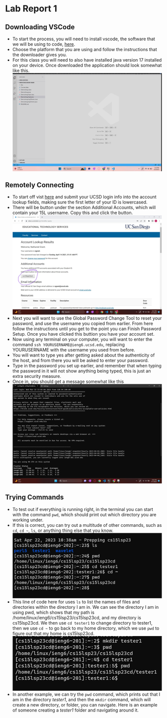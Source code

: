 # Lab Report 1
## Downloading VSCode
* To start the process, you will need to install vscode, the software that we will be using to code, [here](https://code.visualstudio.com/download).
* Choose the platform that you are using and follow the instructions that the downloader gives you. 
* For this class you will need to also have installed java version 17 installed on your device. Once downloaded the application should look somewhat like this.
![Image](VSCodeScreen.png)

## Remotely Connecting
* To start off vist [here](https://sdacs.ucsd.edu/~icc/index.php) and submit your UCSD login info into the account lookup fields, making sure the first letter of your ID is lowercased.
* There will be button under the section Additional Accounts, which will contain your 15L username. Copy this and click the button. 
![Image](15Laccount.png)
* Next you will want to use the Global Password Change Tool to reset your password, and use the username you copied from earlier. From here follow the instructions until you get to the point you can Finish Password Setup. Once you have clicked this buttion you have your account set.
* Now using any terminal on your computer, you will want to enter the command ```ssh YOURUSERNAME@ieng6.ucsd.edu```, replacing YOURUSERNAME with the username you used from before.
* You will want to type yes after getting asked about the authenticity of the host, and from there you will be asked to enter your password.
* Type in the password you set up earlier, and remember that when typing the password in it will not show anything being typed, this is just an extra security measure.
* Once in, you should get a message somewhat like this
![Image](remoteconnect.png)

## Trying Commands
* To test out if everything is running right, in the terminal you can start with the command ```pwd```, which should print out which directory you are working under.
* If this is correct, you can try out a multitude of other commands, such as ```cd```, ```cd ~```, ```ls```, or anything thing else that you know. 
![Broken Image](15lLab1resubmisisonSC.png)
* This line of code here for uses ```ls``` to list the names of files and directories within the directory I am in. We can see the directory I am in using pwd, which shows that my path is /home/linux/ieng6/cs15lsp23/cs15lsp23cd, and my directory is cs15lsp23cd. We then use ```cd tester1``` to change directory to tester1, then we use ```cd ~``` to go back to my home directory, which we use ```pwd``` to figure out that my home is cs15lsp23cd.
![Image](mkdircommandexample.png)
* In another example, we can try the ```pwd``` command, which prints out that I am in the directory *tester1*, and then the ```mkdir``` command, which will create a new directory, or folder, you can navigate. Here is an example of someone creating a *tester1* folder and navigating around it. 

